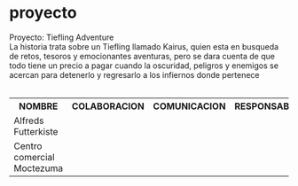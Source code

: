 # proyecto
Proyecto: Tiefling Adventure<br>
La historia trata sobre un Tiefling llamado Kairus, quien esta en busqueda de retos, tesoros y emocionantes aventuras, pero se dara cuenta de que todo tiene un precio a pagar cuando la oscuridad, peligros y enemigos se acercan para detenerlo y regresarlo a los infiernos donde pertenece<br>
<br>
<table>
  <tr>
    <th>NOMBRE</th>
    <th>COLABORACION</th>
    <th>COMUNICACION</th>
    <th>RESPONSABILIDAD</th>
  </tr>
  <tr>
    <td>Alfreds Futterkiste</td>
  </tr>
  <tr>
    <td>Centro comercial Moctezuma</td>
  </tr>
</table>

